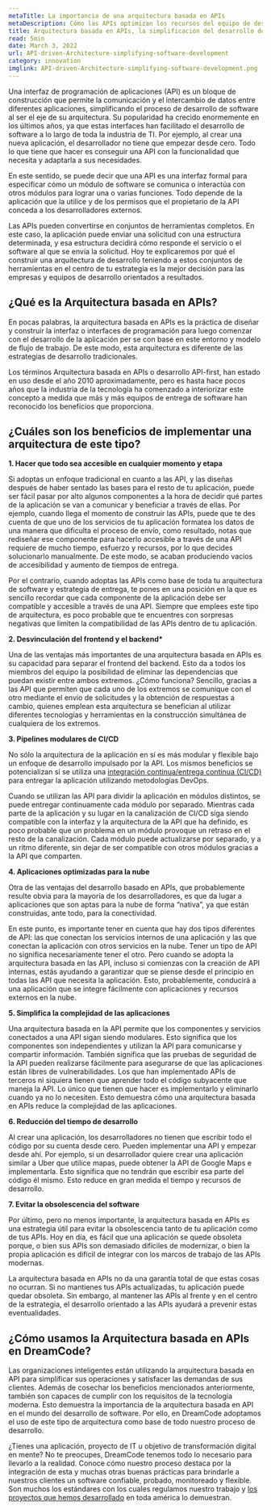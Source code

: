 ```yaml
---
metaTitle: La importancia de una arquitectura basada en APIs
metaDescription: Cómo las APIs optimizan los recursos del equipo de desarrollo de software y simplifican las operaciones de cada uno de los desarrolladores involucrados.
title: Arquitectura basada en APIs, la simplificación del desarrollo de software
read: 5min
date: March 3, 2022
url: API-driven-Architecture-simplifying-software-development
category: innovation
imglink: API-driven-Architecture-simplifying-software-development.png
---
```


Una interfaz de programación de aplicaciones (API) es un bloque de construcción que permite la comunicación y el intercambio de datos entre diferentes aplicaciones, simplificando el proceso de desarrollo de software al ser el eje de su arquitectura. Su popularidad ha crecido enormemente en los últimos años, ya que estas interfaces han facilitado el desarrollo de software a lo largo de toda la industria de TI. Por ejemplo, al crear una nueva aplicación, el desarrollador no tiene que empezar desde cero. Todo lo que tiene que hacer es conseguir una API con la funcionalidad que necesita y adaptarla a sus necesidades.

En este sentido, se puede decir que una API es una interfaz formal para especificar cómo un módulo de software se comunica o interactúa con otros módulos para lograr una o varias funciones. Todo depende de la aplicación que la utilice y de los permisos que el propietario de la API conceda a los desarrolladores externos.

Las APIs pueden convertirse en conjuntos de herramientas completos. En este caso, la aplicación puede enviar una solicitud con una estructura determinada, y esa estructura decidirá cómo responde el servicio o el software al que se envía la solicitud. Hoy te explicaremos por qué el construir una arquitectura de desarrollo teniendo a estos conjuntos de herramientas en el centro de tu estrategia es la mejor decisión para las empresas y equipos de desarrollo orientados a resultados.

## ¿Qué es la Arquitectura basada en APIs?

En pocas palabras, la arquitectura basada en APIs es la práctica de diseñar y construir la interfaz o interfaces de programación para luego comenzar con el desarrollo de la aplicación per se con base en este entorno y modelo de flujo de trabajo. De este modo, esta arquitectura es diferente de las estrategias de desarrollo tradicionales.

Los términos Arquitectura basada en APIs o desarrollo API-first, han estado en uso desde el año 2010 aproximadamente, pero es hasta hace pocos años que la industria de la tecnología ha comenzado a interiorizar este concepto a medida que más y más equipos de entrega de software han reconocido los beneficios que proporciona.

## ¿Cuáles son los beneficios de implementar una arquitectura de este tipo?

**1. Hacer que todo sea accesible en cualquier momento y etapa**

Si adoptas un enfoque tradicional en cuanto a las API, y las diseñas después de haber sentado las bases para el resto de tu aplicación, puede ser fácil pasar por alto algunos componentes a la hora de decidir qué partes de la aplicación se van a comunicar y beneficiar a través de ellas. Por ejemplo, cuando llega el momento de construir las APIs, puede que te des cuenta de que uno de los servicios de tu aplicación formatea los datos de una manera que dificulta el proceso de envío, como resultado, notas que rediseñar ese componente para hacerlo accesible a través de una API requiere de mucho tiempo, esfuerzo y recursos, por lo que decides solucionarlo manualmente. De este modo, se acaban produciendo vacíos de accesibilidad y aumento de tiempos de entrega.

Por el contrario, cuando adoptas las APIs como base de toda tu arquitectura de software y estrategia de entrega, te pones en una posición en la que es sencillo recordar que cada componente de la aplicación debe ser compatible y accesible a través de una API. Siempre que emplees este tipo de arquitectura, es poco probable que te encuentres con sorpresas negativas que limiten la compatibilidad de las APIs dentro de tu aplicación.

**2. Desvinculación del frontend y el backend\***

Una de las ventajas más importantes de una arquitectura basada en APIs es su capacidad para separar el frontend del backend. Esto da a todos los miembros del equipo la posibilidad de eliminar las dependencias que puedan existir entre ambos extremos. ¿Cómo funciona? Sencillo, gracias a las API que permiten que cada uno de los extremos se comunique con el otro mediante el envío de solicitudes y la obtención de respuestas a cambio, quienes emplean esta arquitectura se benefician al utilizar diferentes tecnologías y herramientas en la construcción simultánea de cualquiera de los extremos.

**3. Pipelines modulares de CI/CD**

No sólo la arquitectura de la aplicación en sí es más modular y flexible bajo un enfoque de desarrollo impulsado por la API. Los mismos beneficios se potencializan si se utiliza una [integración continua/entrega continua (CI/CD)](https://www.dreamcodesoft.com/continuous-integration-and-continuous-delivery) para entregar la aplicación utilizando metodologías DevOps.

Cuando se utilizan las API para dividir la aplicación en módulos distintos, se puede entregar continuamente cada módulo por separado. Mientras cada parte de la aplicación y su lugar en la canalización de CI/CD siga siendo compatible con la interfaz y la arquitectura de la API que ha definido, es poco probable que un problema en un módulo provoque un retraso en el resto de la canalización. Cada módulo puede actualizarse por separado, y a un ritmo diferente, sin dejar de ser compatible con otros módulos gracias a la API que comparten.

**4. Aplicaciones optimizadas para la nube**

Otra de las ventajas del desarrollo basado en APIs, que probablemente resulte obvia para la mayoría de los desarrolladores, es que da lugar a aplicaciones que son aptas para la nube de forma “nativa”, ya que están construidas, ante todo, para la conectividad.

En este punto, es importante tener en cuenta que hay dos tipos diferentes de API: las que conectan los servicios internos de una aplicación y las que conectan la aplicación con otros servicios en la nube. Tener un tipo de API no significa necesariamente tener el otro. Pero cuando se adopta la arquitectura basada en las API, incluso si comienzas con la creación de API internas, estás ayudando a garantizar que se piense desde el principio en todas las API que necesita la aplicación. Esto, probablemente, conducirá a una aplicación que se integre fácilmente con aplicaciones y recursos externos en la nube.

**5. Simplifica la complejidad de las aplicaciones**

Una arquitectura basada en la API permite que los componentes y servicios conectados a una API sigan siendo modulares. Esto significa que los componentes son independientes y utilizan la API para comunicarse y compartir información. También significa que las pruebas de seguridad de la API pueden realizarse fácilmente para asegurarse de que las aplicaciones están libres de vulnerabilidades. Los que han implementado APIs de terceros ni siquiera tienen que aprender todo el código subyacente que maneja la API. Lo único que tienen que hacer es implementarlo y eliminarlo cuando ya no lo necesiten. Esto demuestra cómo una arquitectura basada en APIs reduce la complejidad de las aplicaciones.

**6. Reducción del tiempo de desarrollo**

Al crear una aplicación, los desarrolladores no tienen que escribir todo el código por su cuenta desde cero. Pueden implementar una API y empezar desde ahí. Por ejemplo, si un desarrollador quiere crear una aplicación similar a Uber que utilice mapas, puede obtener la API de Google Maps e implementarla. Esto significa que no tendrán que escribir esa parte del código él mismo. Esto reduce en gran medida el tiempo y recursos de desarrollo.

**7. Evitar la obsolescencia del software**

Por último, pero no menos importante, la arquitectura basada en APIs es una estrategia útil para evitar la obsolescencia tanto de tu aplicación como de tus APIs. Hoy en día, es fácil que una aplicación se quede obsoleta porque, o bien sus APIs son demasiado difíciles de modernizar, o bien la propia aplicación es difícil de integrar con los marcos de trabajo de las APIs modernas.

La arquitectura basada en APIs no da una garantía total de que estas cosas no ocurran. Si no mantienes tus APIs actualizadas, tu aplicación puede quedar obsoleta. Sin embargo, al mantener las APIs al frente y en el centro de la estrategia, el desarrollo orientado a las APIs ayudará a prevenir estas eventualidades.

## ¿Cómo usamos la Arquitectura basada en APIs en DreamCode?

Las organizaciones inteligentes están utilizando la arquitectura basada en API para simplificar sus operaciones y satisfacer las demandas de sus clientes. Además de cosechar los beneficios mencionados anteriormente, también son capaces de cumplir con los requisitos de la tecnología moderna. Esto demuestra la importancia de la arquitectura basada en API en el mundo del desarrollo de software. Por ello, en DreamCode adoptamos el uso de este tipo de arquitectura como base de todo nuestro proceso de desarrollo.

¿Tienes una aplicación, proyecto de IT u objetivo de transformación digital en mente? No te preocupes, DreamCode tenemos todo lo necesario para llevarlo a la realidad. Conoce cómo nuestro proceso destaca por la integración de esta y muchas otras buenas prácticas para brindarle a nuestros clientes un software confiable, probado, monitoreado y flexible. Son muchos los estándares con los cuales regulamos nuestro trabajo y [los proyectos que hemos desarrollado](https://www.dreamcodesoft.com/about) en toda américa lo demuestran.
